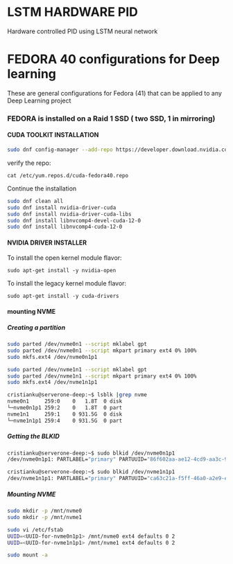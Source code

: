 # LSTM HARDWARE PID
Hardware controlled PID using LSTM neural network

# FEDORA 40 configurations for Deep learning
These are general configurations for Fedora (41) that can be applied to any Deep Learning project

### FEDORA is installed on a Raid 1 SSD ( two SSD, 1 in mirroring)

#### CUDA TOOLKIT INSTALLATION 
```bash
sudo dnf config-manager --add-repo https://developer.download.nvidia.com/compute/cuda/repos/fedora40/x86_64/cuda-fedora40.repo
```
verify the repo:
```commandline
cat /etc/yum.repos.d/cuda-fedora40.repo

```
Continue the installation
```bash
sudo dnf clean all
sudo dnf install nvidia-driver-cuda
sudo dnf install nvidia-driver-cuda-libs
sudo dnf install libnvcomp4-devel-cuda-12-0
sudo dnf install libnvcomp4-cuda-12-0

````

#### NVIDIA DRIVER INSTALLER
To install the open kernel module flavor:
```commandline
sudo apt-get install -y nvidia-open
```
To install the legacy kernel module flavor:
```commandline
sudo apt-get install -y cuda-drivers
```
#### mounting NVME

##### Creating a partition
```bash
sudo parted /dev/nvme0n1 --script mklabel gpt
sudo parted /dev/nvme0n1 --script mkpart primary ext4 0% 100%
sudo mkfs.ext4 /dev/nvme0n1p1

sudo parted /dev/nvme1n1 --script mklabel gpt
sudo parted /dev/nvme1n1 --script mkpart primary ext4 0% 100%
sudo mkfs.ext4 /dev/nvme1n1p1

cristianku@serverone-deep:~$ lsblk |grep nvme
nvme0n1     259:0    0   1.8T  0 disk  
└─nvme0n1p1 259:2    0   1.8T  0 part  
nvme1n1     259:1    0 931.5G  0 disk  
└─nvme1n1p1 259:4    0 931.5G  0 part 
```

##### Getting the BLKID
```bash
cristianku@serverone-deep:~$ sudo blkid /dev/nvme0n1p1
/dev/nvme0n1p1: PARTLABEL="primary" PARTUUID="86f602aa-ae12-4cd9-aa3c-9ca74816e3c1"

cristianku@serverone-deep:~$ sudo blkid /dev/nvme1n1p1
/dev/nvme1n1p1: PARTLABEL="primary" PARTUUID="ca63c21a-f5ff-46a0-a2e9-e961a89ec0a2"
```

##### Mounting NVME
```bash
sudo mkdir -p /mnt/nvme0
sudo mkdir -p /mnt/nvme1

sudo vi /etc/fstab
UUID=<UUID-for-nvme0n1p1> /mnt/nvme0 ext4 defaults 0 2
UUID=<UUID-for-nvme1n1p1> /mnt/nvme1 ext4 defaults 0 2

sudo mount -a

```